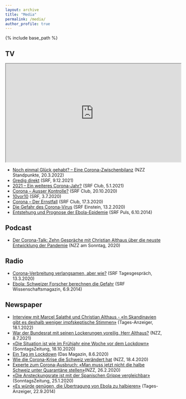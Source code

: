```yaml
---
layout: archive
title: "Media"
permalink: /media/
author_profile: true
---
```


{% include base_path %}

## TV
<iframe width="560" height="315" src="https://www.srf.ch/play/embed?urn=urn:srf:video:78389ac0-b5f1-489d-993f-28630b05c448&subdivisions=false" allowfullscreen allow="geolocation *; autoplay; encrypted-media"></iframe>

- [Noch einmal Glück gehabt? – Eine Corona-Zwischenbilanz](https://www.srf.ch/play/tv/redirect/detail/78389ac0-b5f1-489d-993f-28630b05c448) (NZZ Standpunkte, 20.3.2022)
- [Gredig direkt](https://www.srf.ch/play/tv/redirect/detail/471fd42f-23dc-42e7-8a5a-44e7e0443980) (SRF, 9.12.2021)
- [2021 – Ein weiteres Corona-Jahr?](https://www.srf.ch/play/tv/redirect/detail/081b9eb1-cf58-47fc-9a29-589be7576273) (SRF Club, 5.1.2021)
- [Corona – Ausser Kontrolle?](https://www.srf.ch/play/tv/redirect/detail/6414e99a-e04e-4e0f-839d-ed498d5ac08c) (SRF Club, 20.10.2020)
- [10vor10](https://www.srf.ch/play/tv/redirect/detail/96013bcf-906e-4eeb-a0b6-747a041d5e9a) (SRF, 3.7.2020)
- [Corona – Der Ernstfall](https://www.srf.ch/play/tv/redirect/detail/c413b983-aab1-4494-848d-b3226d08d1b8) (SRF Club, 17.3.2020)
- [Die Gefahr des Corona-Virus](https://youtu.be/-mCVmOO1g-s) (SRF Einstein, 13.2.2020)
- [Entstehung und Prognose der Ebola-Epidemie](https://www.srf.ch/play/tv/redirect/detail/fe02316b-80d9-4ff4-9aa5-fc10d4809b46) (SRF Puls, 6.10.2014)

## Podcast
- [Der Corona-Talk: Zehn Gespräche mit Christian Althaus über die neuste Entwicklung der Pandemie](https://magazin.nzz.ch/notizen/corona-talk-mit-dem-epidemiologen-christian-althaus-ld.1548957) (NZZ am Sonntag, 2020)

## Radio
- [Corona-Verbreitung verlangsamen, aber wie?](https://www.srf.ch/audio/tagesgespraech/christian-althaus-corona-verbreitung-verlangsamen-aber-wie?id=11727669) (SRF Tagesgespräch, 13.3.2020)
- [Ebola: Schweizer Forscher berechnen die Gefahr](https://www.srf.ch/wissen/mensch/ebola-schweizer-forscher-berechnen-die-gefahr) (SRF Wissenschaftsmagazin, 6.9.2014)

## Newspaper

- [Interview mit Marcel Salathé und Christian Althaus - «In Skandinavien gibt es deshalb weniger impfskeptische Stimmen»](https://www.tagesanzeiger.ch/wir-schlagen-einen-krisenstab-vor-145612375869) (Tages-Anzeiger, 18.1.2022)
- [War der Bundesrat mit seinen Lockerungen voreilig, Herr Althaus?](https://www.nzz.ch/schweiz/corona-epidemiologe-althaus-plaediert-fuer-schutz-der-kinder-ld.1634494?reduced=true) (NZZ, 8.7.2021)
- [«Die Situation ist wie im Frühjahr eine Woche vor dem Lockdown»](https://www.tagesanzeiger.ch/ein-jodler-konzert-ist-das-allerletzte-was-man-sich-jetzt-leisten-kann-223617924852) (SonntagsZeitung, 18.10.2020)
- [Ein Tag im Lockdown](https://www.tagesanzeiger.ch/am-21-januar-verkaufte-ich-meine-aktien-552666098153) (Das Magazin, 8.6.2020)
- [Wie die Corona-Krise die Schweiz verändert hat](https://www.nzz.ch/gesellschaft/wie-forscher-in-der-corona-krise-zu-regierungskritikern-wurden-und-wie-das-die-schweiz-veraendert-hat-ld.1551790?reduced=true) (NZZ, 18.4.2020)
- [Experte zum Corona-Ausbruch: «Man muss jetzt nicht die halbe Schweiz unter Quarantäne stellen»](https://www.nzz.ch/schweiz/experte-zum-corona-ausbruch-man-muss-jetzt-nicht-die-halbe-schweiz-unter-quarantaene-stellen-ld.1542713?reduced=true)(NZZ, 26.2.2020)
- [«Die Ansteckungsrate ist mit der Spanischen Grippe vergleichbar»](https://www.tagesanzeiger.ch/das-virus-hat-das-potenzial-eine-pandemie-auszuloesen-807085853362) (SonntagsZeitung, 25.1.2020)
- [«Es würde genügen, die Übertragung von Ebola zu halbieren»](https://www.tagesanzeiger.ch/es-wuerde-genuegen-die-uebertragung-von-ebola-zu-halbieren-460816851625) (Tages-Anzeiger, 22.9.2014)
